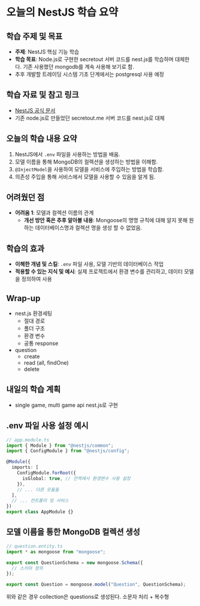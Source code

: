 # 오늘의 NestJS 학습 요약

## 학습 주제 및 목표

- **주제**: NestJS 핵심 기능 학습
- **학습 목표**: Node.js로 구현한 secretout 서버 코드를 nest.js를 학습하며 대체한다. 기존 사용했던 mongodb를 계속 사용해 보기로 함.
- 추후 개발할 트레이딩 시스템 기초 단계에서는 postgresql 사용 예정

## 학습 자료 및 참고 링크

- [NestJS 공식 문서](https://docs.nestjs.com/)
- 기존 node.js로 만들었던 secretout.me 서버 코드를 nest.js로 대체

## 오늘의 학습 내용 요약

1. NestJS에서 `.env` 파일을 사용하는 방법을 배움.
2. 모델 이름을 통해 MongoDB의 컬렉션을 생성하는 방법을 이해함.
3. `@InjectModel`을 사용하여 모델을 서비스에 주입하는 방법을 학습함.
4. 의존성 주입을 통해 서비스에서 모델을 사용할 수 있음을 알게 됨.

## 어려웠던 점

- **어려움 1**: 모델과 컬렉션 이름의 관계
  - **개선 방안 혹은 추후 알아볼 내용**: Mongoose의 명명 규칙에 대해 알지 못해 원하는 데이터베이스명과 컬렉션 명을 생성 할 수 없었음.

## 학습의 효과

- **이해한 개념 및 스킬**: `.env` 파일 사용, 모델 기반의 데이터베이스 작업
- **적용할 수 있는 지식 및 예시**: 실제 프로젝트에서 환경 변수를 관리하고, 데이터 모델을 정의하여 사용

## Wrap-up

- nest.js 환경세팅
  - 절대 경로
  - 폴더 구조
  - 환경 변수
  - 공통 response
- question
  - create
  - read (all, findOne)
  - delete

## 내일의 학습 계획

- single game, multi game api nest.js로 구현

## .env 파일 사용 설정 예시

```ts
// app.module.ts
import { Module } from "@nestjs/common";
import { ConfigModule } from "@nestjs/config";

@Module({
  imports: [
    ConfigModule.forRoot({
      isGlobal: true, // 전역에서 환경변수 사용 설정
    }),
    // ... 다른 모듈들
  ],
  // ... 컨트롤러 및 서비스
})
export class AppModule {}
```

## 모델 이름을 통한 MongoDB 컬렉션 생성

```ts
// question.entity.ts
import * as mongoose from "mongoose";

export const QuestionSchema = new mongoose.Schema({
  // 스키마 정의
});

export const Question = mongoose.model("Question", QuestionSchema);
```

위와 같은 경우 collection은 questions로 생성된다. 소문자 처리 + 복수형

